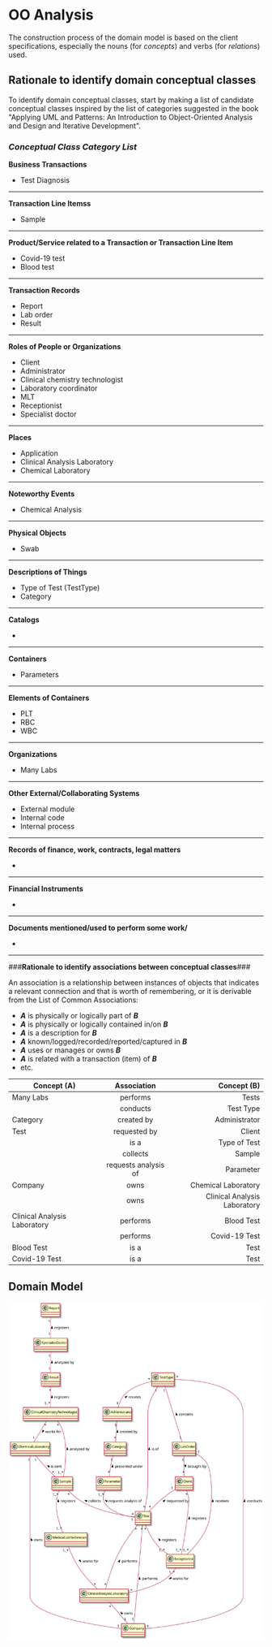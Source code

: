 # OO Analysis #

The construction process of the domain model is based on the client specifications, especially the nouns (for _concepts_) and verbs (for _relations_) used. 

## Rationale to identify domain conceptual classes ##
To identify domain conceptual classes, start by making a list of candidate conceptual classes inspired by the list of categories suggested in the book "Applying UML and Patterns: An Introduction to Object-Oriented Analysis and Design and Iterative Development". 


### _Conceptual Class Category List_ ###

**Business Transactions**

* Test Diagnosis

---

**Transaction Line Itemss**

* Sample

---

**Product/Service related to a Transaction or Transaction Line Item**

*  Covid-19 test 
*  Blood test

---


**Transaction Records**

*  Report
*  Lab order
*  Result

---


**Roles of People or Organizations**

* Client
* Administrator
* Clinical chemistry technologist
* Laboratory coordinator
* MLT
* Receptionist
* Specialist doctor

---


**Places**

*  Application
*  Clinical Analysis Laboratory
*  Chemical Laboratory 

---

**Noteworthy Events**

* Chemical Analysis

---


**Physical Objects**

* Swab

---


**Descriptions of Things**

*  Type of Test (TestType)
*  Category


---


**Catalogs**

*  

---


**Containers**

*  Parameters

---


**Elements of Containers**

*  PLT
*  RBC
*  WBC

---


**Organizations**

*  Many Labs

---

**Other External/Collaborating Systems**

*  External module
*  Internal code
*  Internal process


---


**Records of finance, work, contracts, legal matters**

* 

---


**Financial Instruments**

*  

---


**Documents mentioned/used to perform some work/**

* 
---



###**Rationale to identify associations between conceptual classes**###

An association is a relationship between instances of objects that indicates a relevant connection and that is worth of remembering, or it is derivable from the List of Common Associations: 

+ **_A_** is physically or logically part of **_B_**
+ **_A_** is physically or logically contained in/on **_B_**
+ **_A_** is a description for **_B_**
+ **_A_** known/logged/recorded/reported/captured in **_B_**
+ **_A_** uses or manages or owns **_B_**
+ **_A_** is related with a transaction (item) of **_B_**
+ etc.



| Concept (A) 		|  Association   	|  Concept (B) |
|----------	   		|:-------------:		|------:       |
| Many Labs  	| performs    		 	| Tests  |
|   	| conducts    		 	| Test Type  |
| Category  	| created by    	| Administrator  |
| Test  	| requested by    	| Client  |
|   	| is a    	| Type of Test  |
|   	| collects    	| Sample  |
|   	| requests analysis of    	| Parameter  |
| Company  	| owns    	| Chemical Laboratory  |
|   	| owns   	| Clinical Analysis Laboratory  |
| Clinical Analysis Laboratory  	| performs    	| Blood Test  |
|   	| performs    	| Covid-19 Test  |
| Blood Test  	| is a    	| Test  |
| Covid-19 Test  	| is a    	| Test  |




## Domain Model

![DM.svg](DM.svg)